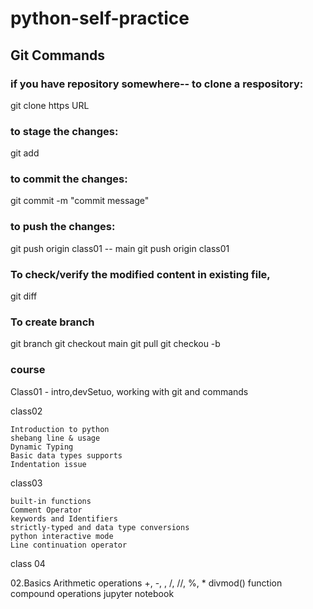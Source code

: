 # python-self-practice
## Git Commands
 ### if you have repository somewhere-- to clone a respository:
 git clone https URL

 ### to stage the changes:
 git add <filename>
### to commit the changes:
git commit -m "commit message"
### to push the changes:
git push origin <sourcebranch>
    class01 -- main
    git push origin class01
### To check/verify the modified content in existing file,
git diff <filename>

### To create branch 

git branch
git checkout main
git pull
git checkou -b <branchname>

### course
Class01 - intro,devSetuo, working with git and commands

class02 

    Introduction to python
    shebang line & usage
    Dynamic Typing
    Basic data types supports 
    Indentation issue 

class03 

    built-in functions
    Comment Operator
    keywords and Identifiers
    strictly-typed and data type conversions
    python interactive mode
    Line continuation operator

class 04 

02.Basics
    Arithmetic operations
        +, -, , /, //, %, *
        divmod() function
        compound operations
        jupyter notebook 







